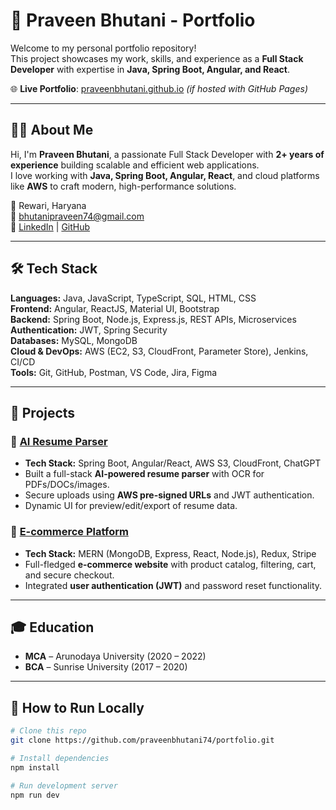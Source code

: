 # 🚀 Praveen Bhutani - Portfolio

Welcome to my personal portfolio repository!  
This project showcases my work, skills, and experience as a **Full Stack Developer** with expertise in **Java, Spring Boot, Angular, and React**.  

🌐 **Live Portfolio**: [praveenbhutani.github.io](https://praveenbhutani.github.io) *(if hosted with GitHub Pages)*  

---

## 👨‍💻 About Me
Hi, I'm **Praveen Bhutani**, a passionate Full Stack Developer with **2+ years of experience** building scalable and efficient web applications.  
I love working with **Java, Spring Boot, Angular, React**, and cloud platforms like **AWS** to craft modern, high-performance solutions.  

📍 Rewari, Haryana  
📧 [bhutanipraveen74@gmail.com](mailto:bhutanipraveen74@gmail.com)  
🔗 [LinkedIn](https://www.linkedin.com/in/praveen-bhutani/) | [GitHub](https://github.com/praveenbhutani74)

---

## 🛠️ Tech Stack

**Languages:** Java, JavaScript, TypeScript, SQL, HTML, CSS  
**Frontend:** Angular, ReactJS, Material UI, Bootstrap  
**Backend:** Spring Boot, Node.js, Express.js, REST APIs, Microservices  
**Authentication:** JWT, Spring Security  
**Databases:** MySQL, MongoDB  
**Cloud & DevOps:** AWS (EC2, S3, CloudFront, Parameter Store), Jenkins, CI/CD  
**Tools:** Git, GitHub, Postman, VS Code, Jira, Figma  

---

## 📂 Projects

### 🔹 [AI Resume Parser](https://github.com/praveenbhutani74/resume_parser)
- **Tech Stack:** Spring Boot, Angular/React, AWS S3, CloudFront, ChatGPT  
- Built a full-stack **AI-powered resume parser** with OCR for PDFs/DOCs/images.  
- Secure uploads using **AWS pre-signed URLs** and JWT authentication.  
- Dynamic UI for preview/edit/export of resume data.  

### 🔹 [E-commerce Platform](https://github.com/praveenbhutani74/E-Commerce_Clone)
- **Tech Stack:** MERN (MongoDB, Express, React, Node.js), Redux, Stripe  
- Full-fledged **e-commerce website** with product catalog, filtering, cart, and secure checkout.  
- Integrated **user authentication (JWT)** and password reset functionality.  

---

## 🎓 Education
- **MCA** – Arunodaya University (2020 – 2022)  
- **BCA** – Sunrise University (2017 – 2020)  

---

## 📌 How to Run Locally
```bash
# Clone this repo
git clone https://github.com/praveenbhutani74/portfolio.git

# Install dependencies
npm install

# Run development server
npm run dev
